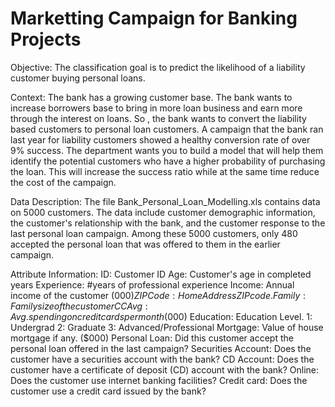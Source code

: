 # Marketting Campaign for Banking Projects
Objective:
        The classification goal is to predict the likelihood of a liability customer buying personal loans.
        
Context:
        The bank has a growing customer base. The bank wants to increase borrowers base to bring in more loan business and earn more through the interest on loans. So , the bank wants to convert the liability based customers to personal loan customers. A campaign that the bank ran last year for liability customers showed a healthy conversion rate of over 9% success. The department wants you to build a model that will help them identify the potential customers who have a higher probability of purchasing the loan. This will increase the success ratio while at the same time reduce the cost of the campaign.
        
Data Description:
        The file Bank_Personal_Loan_Modelling.xls contains data on 5000 customers.
        The data include customer demographic information, the customer's relationship with the bank, and the customer response to the last personal loan campaign.
        Among these 5000 customers, only 480 accepted the personal loan that was offered to them in the earlier campaign.
        
Attribute Information:
        ID: Customer ID
        Age: Customer's age in completed years
        Experience: #years of professional experience
        Income: Annual income of the customer ($000)
        ZIP Code: Home Address ZIP code.
        Family: Family size of the customer
        CCAvg: Avg. spending on credit cards per month ($000)
        Education: Education Level. 1: Undergrad
                                    2: Graduate
                                    3: Advanced/Professional
        Mortgage: Value of house mortgage if any. ($000)
        Personal Loan: Did this customer accept the personal loan offered in the last campaign?
        Securities Account: Does the customer have a securities account with the bank?
        CD Account: Does the customer have a certificate of deposit (CD) account with the bank?
        Online: Does the customer use internet banking facilities?
        Credit card: Does the customer use a credit card issued by the bank?
